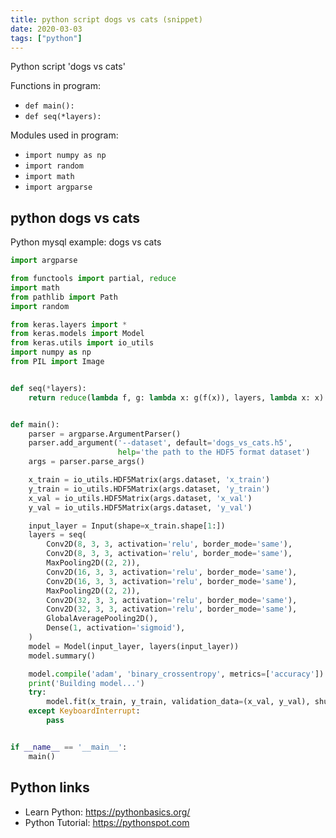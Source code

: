 ```yaml
---
title: python script dogs vs cats (snippet)
date: 2020-03-03
tags: ["python"]
---
```

Python script 'dogs vs cats'

Functions in program: 
* `def main():`
* `def seq(*layers):`

Modules used in program: 
* `import numpy as np`
* `import random`
* `import math`
* `import argparse`

## python dogs vs cats

Python mysql example: dogs vs cats

```python
import argparse

from functools import partial, reduce
import math
from pathlib import Path
import random

from keras.layers import *
from keras.models import Model
from keras.utils import io_utils
import numpy as np
from PIL import Image


def seq(*layers):
    return reduce(lambda f, g: lambda x: g(f(x)), layers, lambda x: x)


def main():
    parser = argparse.ArgumentParser()
    parser.add_argument('--dataset', default='dogs_vs_cats.h5',
                        help='the path to the HDF5 format dataset')
    args = parser.parse_args()

    x_train = io_utils.HDF5Matrix(args.dataset, 'x_train')
    y_train = io_utils.HDF5Matrix(args.dataset, 'y_train')
    x_val = io_utils.HDF5Matrix(args.dataset, 'x_val')
    y_val = io_utils.HDF5Matrix(args.dataset, 'y_val')

    input_layer = Input(shape=x_train.shape[1:])
    layers = seq(
        Conv2D(8, 3, 3, activation='relu', border_mode='same'),
        Conv2D(8, 3, 3, activation='relu', border_mode='same'),
        MaxPooling2D((2, 2)),
        Conv2D(16, 3, 3, activation='relu', border_mode='same'),
        Conv2D(16, 3, 3, activation='relu', border_mode='same'),
        MaxPooling2D((2, 2)),
        Conv2D(32, 3, 3, activation='relu', border_mode='same'),
        Conv2D(32, 3, 3, activation='relu', border_mode='same'),
        GlobalAveragePooling2D(),
        Dense(1, activation='sigmoid'),
    )
    model = Model(input_layer, layers(input_layer))
    model.summary()

    model.compile('adam', 'binary_crossentropy', metrics=['accuracy'])
    print('Building model...')
    try:
        model.fit(x_train, y_train, validation_data=(x_val, y_val), shuffle='batch', nb_epoch=100)
    except KeyboardInterrupt:
        pass


if __name__ == '__main__':
    main()


```

## Python links

- Learn Python: https://pythonbasics.org/
- Python Tutorial: https://pythonspot.com
